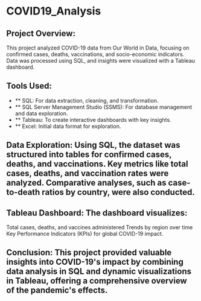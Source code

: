 # COVID19_Analysis

## Project Overview:

This project analyzed COVID-19 data from Our World in Data, focusing on confirmed cases, deaths, vaccinations, and socio-economic indicators. Data was processed using SQL, and insights were visualized with a Tableau dashboard.

## Tools Used:

- ** SQL: For data extraction, cleaning, and transformation.
- ** SQL Server Management Studio (SSMS): For database management and data exploration.
- ** Tableau: To create interactive dashboards with key insights.
- ** Excel: Initial data format for exploration.

## Data Exploration: Using SQL, the dataset was structured into tables for confirmed cases, deaths, and vaccinations. Key metrics like total cases, deaths, and vaccination rates were analyzed. Comparative analyses, such as case-to-death ratios by country, were also conducted.

## Tableau Dashboard: The dashboard visualizes:

Total cases, deaths, and vaccines administered
Trends by region over time
Key Performance Indicators (KPIs) for global COVID-19 impact.
## Conclusion: This project provided valuable insights into COVID-19's impact by combining data analysis in SQL and dynamic visualizations in Tableau, offering a comprehensive overview of the pandemic's effects.
